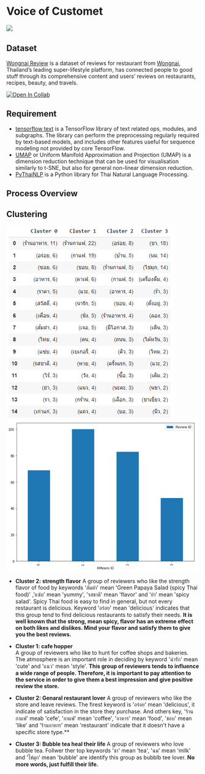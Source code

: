 # Voice of Customet
[![](https://img.shields.io/badge/-Python-yellow)](https://www.python.org/)

## Dataset
[Wongnai Review](https://github.com/NittyNice/BADS7105-CRM-Analytics/blob/main/data/Wongnai%20Reviews%20-%20Small.csv) is a dataset of reviews for restaurant from [Wongnai](https://www.wongnai.com/), Thailand’s leading super-lifestyle platform, has connected people to good stuff through its comprehensive content and users’ reviews on restaurants, recipes, beauty, and travels.

[![Open In Collab](https://colab.research.google.com/assets/colab-badge.svg)]("https://colab.research.google.com/github/NittyNice/BADS7105-CRM-Analytics/blob/main/Assignment-7_Voice%20of%20customer/Voice_of_customer.ipynb) 

## Requirement
- [tensorflow text](https://www.tensorflow.org/text) is a TensorFlow library of text related ops, modules, and subgraphs. The library can perform the preprocessing regularly required by text-based models, and includes other features useful for sequence modeling not provided by core TensorFlow.  
- [UMAP](https://umap-learn.readthedocs.io/en/latest/) or Uniform Manifold Approximation and Projection (UMAP) is a dimension reduction technique that can be used for visualisation similarly to t-SNE, but also for general non-linear dimension reduction.  
- [PyThaiNLP](https://pythainlp.github.io/tutorials/) is a Python library for Thai Natural Language Processing.  

## Process Overview

## Clustering
![](./img/cluster.png)
![](./img/cluster_distribution.png)


- **Cluster 2: strength flavor**
A group of reviewers who like the strength flavor of food by keywords 'ส้มตำ' mean 'Green Papaya Salad (spicy Thai food)' ,'แซ่บ' mean 'yummy', 'รสชาติ' mean 'flavor' and 'ยำ' mean 'spicy salad'. Spicy Thai food is easy to find in general, but not every restaurant is delicious. Keyword 'อร่อย' mean 'delicious' indicates that this group tend to find delicious restaurants to satisfy their needs. **It is well known that the strong, mean spicy, flavor has an extreme effect on both likes and dislikes. Mind your flavor and satisfy them to give you the best reviews.**

- **Cluster 1: cafe hopper**  
A group of reviewers who like to hunt for coffee shops and bakeries. The atmosphere is an important role in deciding by keyword 'น่ารัก' mean 'cute' and 'แนว' mean 'style'. **This group of reviewers tends to influence a wide range of people. Therefore, it is important to pay attention to the service in order to give them a best impression and give positive review the store.**

- **Cluster 2: Genaral restaurant lover**
A group of reviewers who like the store and leave reviews. The firest keyword is 'อร่อย' mean 'delicious', it indicate of satisfaction in the store they purchase. And others key, 'ร้านกาแฟ' meab 'cefe', 'กาแฟ' mean 'coffee', 'อาหาร' mean 'food', 'ชอบ' mean 'like' and 'ร้านอาหาร' mean 'restaurant' indicate that it doesn't have a specific store type.**

- **Cluster 3: Bubble tea heal their life**
A group of reviewers who love bubble tea. Follwer ther top keywords 'ชา' mean 'tea', 'นม' mean 'milk' and 'ไข่มุก' mean 'bubble' are identify this group as bubblb tee lover. **No more words, just fulfill their life.**



